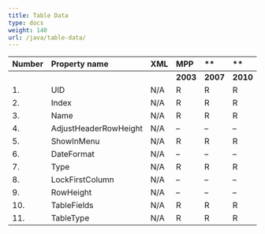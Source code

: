 ```yaml
---
title: Table Data
type: docs
weight: 140
url: /java/table-data/
---
```


|**Number** |**Property name** |**XML** |**MPP** |** |** |**  |** |** |**Comments** |
| :- | :- | :- | :- | :- | :- | :- | :- | :- | :- |
| | | |**2003** |**2007** |**2010** |**2013** |**2016** |**2019** | |
|1. |UID |N/A |R |R |R |R |R |R | |
|2. |Index |N/A |R |R |R |R |R |R | |
|3. |Name |N/A |R |R |R |R |R |R | |
|4. |AdjustHeaderRowHeight |N/A |– |– |– |– |– |– | |
|5. |ShowInMenu |N/A |R |R |R |R |R |R | |
|6. |DateFormat |N/A |– |– |– |– |– |– | |
|7. |Type|N/A |R |R |R |R |R |R | |
|8. |LockFirstColumn|N/A |– |– |– |– |– |– | |
|9. |RowHeight|N/A |– |– |– |– |– |– | |
|10. |TableFields|N/A |R |R |R |R |R |R | |
|11. |TableType|N/A |R |R |R |R |R |R | |

